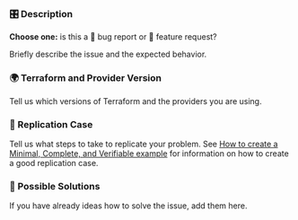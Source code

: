 ### 🎛 Description

**Choose one:** is this a 🐛 bug report or 🙋 feature request?

Briefly describe the issue and the expected behavior.

### 🌍 Terraform and Provider Version

Tell us which versions of Terraform and the providers you are using.

### 🤔 Replication Case

Tell us what steps to take to replicate your problem.  See [How to create a Minimal, Complete, and Verifiable example](https://stackoverflow.com/help/mcve)
for information on how to create a good replication case.

### 💁 Possible Solutions

If you have already ideas how to solve the issue, add them here.
